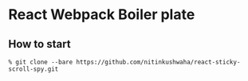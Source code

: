 # React Webpack Boiler plate


## How to start

    % git clone --bare https://github.com/nitinkushwaha/react-sticky-scroll-spy.git
